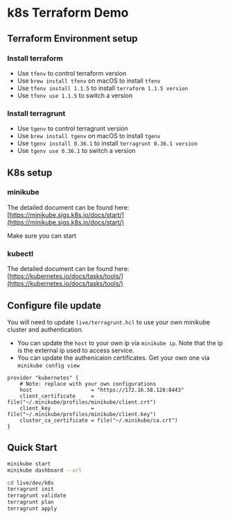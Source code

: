 # k8s Terraform Demo

## Terraform Environment setup

### Install terraform

- Use `tfenv` to control terraform version
- Use `brew install tfenv` on macOS to install `tfenv`
- Use `tfenv install 1.1.5` to install `terraform 1.1.5 version`
- Use `tfenv use 1.1.5` to switch a version 

### Install terragrunt

- Use `tgenv` to control terragrunt version
- Use `brew install tgenv` on macOS to install `tgenv`
- Use `tgenv install 0.36.1` to install `terragrunt 0.36.1 version`
- Use `tgenv use 0.36.1` to switch a version

## K8s setup

### minikube

The detailed document can be found here: [https://minikube.sigs.k8s.io/docs/start/](https://minikube.sigs.k8s.io/docs/start/)

Make sure you can start
### kubectl

The detailed document can be found here: [https://kubernetes.io/docs/tasks/tools/](https://kubernetes.io/docs/tasks/tools/)

## Configure file update

You will need to update `live/terragrunt.hcl` to use your own minikube cluster and authentication.

- You can update the `host` to your own ip via `minikube ip`. Note that the ip is the external ip used to access service.
- You can update the authenicaion certificates. Get your own one via `minikube config view`

```t
provider "kubernetes" {
    # Note: replace with your own configurations
    host                   = "https://172.16.58.128:8443"
    client_certificate     = file("~/.minikube/profiles/minikube/client.crt")
    client_key             = file("~/.minikube/profiles/minikube/client.key")
    cluster_ca_certificate = file("~/.minikube/ca.crt")
}

```


## Quick Start 
```sh
minikube start
minikube dashboard --url

cd live/dev/k8s
terragrunt init
terragrunt validate
terragrunt plan
terragrunt apply
```